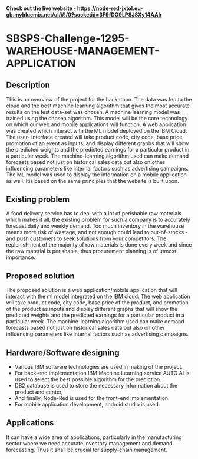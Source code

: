 #### Check out the live website - https://node-red-jxtol.eu-gb.mybluemix.net/ui/#!/0?socketid=3F9fDO9LP8J8Xy14AAIr
# SBSPS-Challenge-1295-WAREHOUSE-MANAGEMENT-APPLICATION
## Description
This is an overview of the project for the hackathon. The data was fed to the cloud and the best machine learning algorithm that gives the most accurate results on the test data-set was chosen. A machine learning model was trained using the chosen algorithm. This model will be the core technology on which our web and mobile applications will function.
A web application was created which interact with the ML model deployed on the IBM Cloud. The user- interface created will take product code, city code, base price, promotion of an event as inputs, and display different graphs that will show the predicted weights and the predicted earnings for a particular product in a particular week.
The machine-learning algorithm used can make demand forecasts based not just on historical sales data but also on other influencing parameters like internal factors such as advertising campaigns. The ML model was used to display the information on a mobile application as well. Itis based on the same principles that the website is built upon.
## Existing problem
A food delivery service has to deal with a lot of perishable raw materials which makes it all, the existing problem for such a company is to accurately forecast daily and weekly demand. Too much inventory in the warehouse means more risk of wastage, and not enough could lead to out-of-stocks - and push customers to seek solutions from your competitors. The replenishment of the majority of raw materials is done every week and since the raw material is perishable, thus procurement planning is of utmost importance.
## Proposed solution
The proposed solution is a web application/mobile application that will interact with the ml model integrated on the IBM cloud. The web application will take product code, city code, base price of the product, and promotion of the product as inputs and display different graphs that will show the predicted weights and the predicted earnings for a particular product in a particular week. The machine-learning algorithm used can make demand forecasts based not just on historical sales data but also on other influencing parameters like internal factors such as advertising campaigns.
## Hardware/Software designing
* Various IBM software technologies are used in making of the project.
* For back-end implementation IBM Machine Learning service AUTO AI is used to select the best possible algorithm for the prediction.
* DB2 database is used to store the necessary information about the product and center,
* And finally, Node-Red is used for the front-end implementation. 
* For mobile application development, android studio is used.
## Applications
It can have a wide area of applications, particularly in the manufacturing sector where we need accurate inventory management and demand forecasting. Thus it shall be crucial for supply-chain management.
